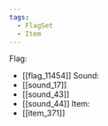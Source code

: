 ```yaml
---
tags:
  - FlagSet
  - Item
---
```

Flag:
- [[flag_11454]]
Sound:
- [[sound_17]]
- [[sound_43]]
- [[sound_44]]
Item:
- [[item_371]]
